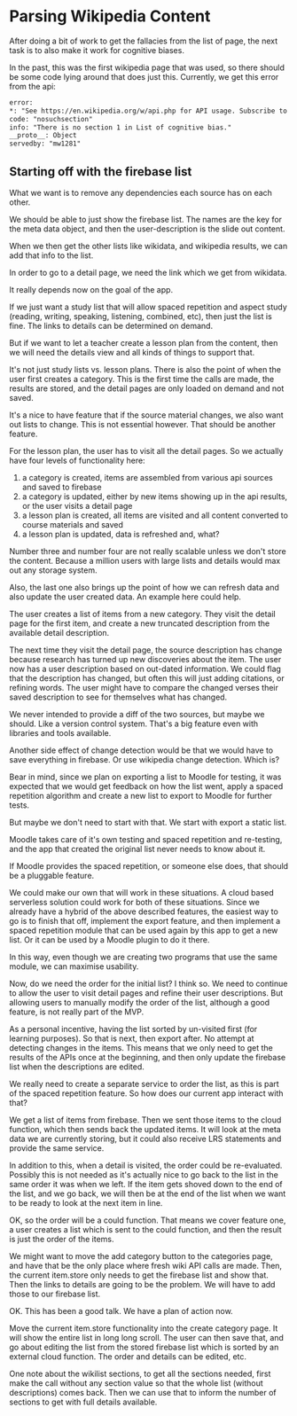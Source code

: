 # Parsing Wikipedia Content

After doing a bit of work to get the fallacies from the list of page, the next task is to also make it work for cognitive biases.

In the past, this was the first wikipedia page that was used, so there should be some code lying around that does just this. Currently, we get this error from the api:

```txt
error:
*: "See https://en.wikipedia.org/w/api.php for API usage. Subscribe to the mediawiki-api-announce mailing list at &lt;https://lists.wikimedia.org/mailman/listinfo/mediawiki-api-announce&gt; for notice of API deprecations and breaking changes."
code: "nosuchsection"
info: "There is no section 1 in List of cognitive bias."
__proto__: Object
servedby: "mw1281"
```

## Starting off with the firebase list

What we want is to remove any dependencies each source has on each other.

We should be able to just show the firebase list. The names are the key for the meta data object, and then the user-description is the slide out content.

When we then get the other lists like wikidata, and wikipedia results, we can add that info to the list.

In order to go to a detail page, we need the link which we get from wikidata.

It really depends now on the goal of the app.

If we just want a study list that will allow spaced repetition and aspect study (reading, writing, speaking, listening, combined, etc), then just the list is fine. The links to details can be determined on demand.

But if we want to let a teacher create a lesson plan from the content, then we will need the details view and all kinds of things to support that.

It's not just study lists vs. lesson plans. There is also the point of when the user first creates a category. This is the first time the calls are made, the results are stored, and the detail pages are only loaded on demand and not saved.

It's a nice to have feature that if the source material changes, we also want out lists to change. This is not essential however. That should be another feature.

For the lesson plan, the user has to visit all the detail pages. So we actually have four levels of functionality here:

1. a category is created, items are assembled from various api sources and saved to firebase
2. a category is updated, either by new items showing up in the api results, or the user visits a detail page
3. a lesson plan is created, all items are visited and all content converted to course materials and saved
4. a lesson plan is updated, data is refreshed and, what?

Number three and number four are not really scalable unless we don't store the content. Because a million users with large lists and details would max out any storage system.

Also, the last one also brings up the point of how we can refresh data and also update the user created data. An example here could help.

The user creates a list of items from a new category. They visit the detail page for the first item, and create a new truncated description from the available detail description.

The next time they visit the detail page, the source description has change because research has turned up new discoveries about the item. The user now has a user description based on out-dated information. We could flag that the description has changed, but often this will just adding citations, or refining words. The user might have to compare the changed verses their saved description to see for themselves what has changed.

We never intended to provide a diff of the two sources, but maybe we should. Like a version control system. That's a big feature even with libraries and tools available.

Another side effect of change detection would be that we would have to save everything in firebase. Or use wikipedia change detection. Which is?

Bear in mind, since we plan on exporting a list to Moodle for testing, it was expected that we would get feedback on how the list went, apply a spaced repetition algorithm and create a new list to export to Moodle for further tests.

But maybe we don't need to start with that. We start with export a static list.

Moodle takes care of it's own testing and spaced repetition and re-testing, and the app that created the original list never needs to know about it.

If Moodle provides the spaced repetition, or someone else does, that should be a pluggable feature.

We could make our own that will work in these situations. A cloud based serverless solution could work for both of these situations. Since we already have a hybrid of the above described features, the easiest way to go is to finish that off, implement the export feature, and then implement a spaced repetition module that can be used again by this app to get a new list. Or it can be used by a Moodle plugin to do it there.

In this way, even though we are creating two programs that use the same module, we can maximise usability.

Now, do we need the order for the initial list? I think so. We need to continue to allow the user to visit detail pages and refine their user descriptions. But allowing users to manually modify the order of the list, although a good feature, is not really part of the MVP.

As a personal incentive, having the list sorted by un-visited first (for learning purposes). So that is next, then export after. No attempt at detecting changes in the items. This means that we only need to get the results of the APIs once at the beginning, and then only update the firebase list when the descriptions are edited.

We really need to create a separate service to order the list, as this is part of the spaced repetition feature. So how does our current app interact with that?

We get a list of items from firebase. Then we sent those items to the cloud function, which then sends back the updated items. It will look at the meta data we are currently storing, but it could also receive LRS statements and provide the same service.

In addition to this, when a detail is visited, the order could be re-evaluated. Possibly this is not needed as it's actually nice to go back to the list in the same order it was when we left. If the item gets shoved down to the end of the list, and we go back, we will then be at the end of the list when we want to be ready to look at the next item in line.

OK, so the order will be a could function. That means we cover feature one, a user creates a list which is sent to the could function, and then the result is just the order of the items.

We might want to move the add category button to the categories page, and have that be the only place where fresh wiki API calls are made. Then, the current item.store only needs to get the firebase list and show that. Then the links to details are going to be the problem. We will have to add those to our firebase list.

OK. This has been a good talk. We have a plan of action now.

Move the current item.store functionality into the create category page. It will show the entire list in long long scroll. The user can then save that, and go about editing the list from the stored firebase list which is sorted by an external cloud function.
The order and details can be edited, etc.

One note about the wikilist sections, to get all the sections needed, first make the call without any section value so that the whole list (without descriptions) comes back. Then we can use that to inform the number of sections to get with full details available.
